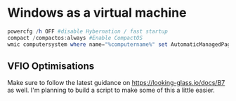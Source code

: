# Windows as a virtual machine

```powershell
powercfg /h OFF #disable Hybernation / fast startup
compact /compactos:always #Enable CompactOS
wmic computersystem where name="%computername%" set AutomaticManagedPagefile=False #No page file
```

## VFIO Optimisations

Make sure to follow the latest guidance on https://looking-glass.io/docs/B7 as well. I'm planning to build a script to make some of this a little easier.
